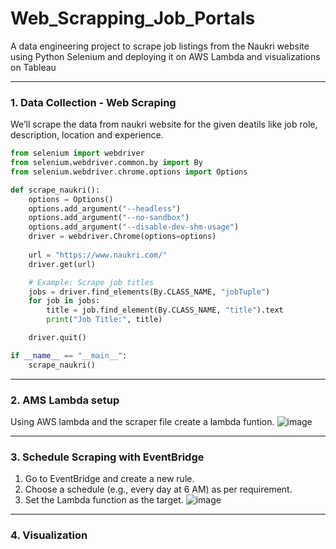# Web_Scrapping_Job_Portals
A data engineering project to scrape job listings from the Naukri website using Python Selenium and deploying it on AWS Lambda and visualizations on Tableau

---

### 1. Data Collection - Web Scraping
We’ll scrape the data from naukri website for the given deatils like job role, description, location and experience.

```python
from selenium import webdriver
from selenium.webdriver.common.by import By
from selenium.webdriver.chrome.options import Options

def scrape_naukri():
    options = Options()
    options.add_argument("--headless")
    options.add_argument("--no-sandbox")
    options.add_argument("--disable-dev-shm-usage")
    driver = webdriver.Chrome(options=options)
    
    url = "https://www.naukri.com/"
    driver.get(url)

    # Example: Scrape job titles
    jobs = driver.find_elements(By.CLASS_NAME, "jobTuple")
    for job in jobs:
        title = job.find_element(By.CLASS_NAME, "title").text
        print("Job Title:", title)

    driver.quit()

if __name__ == "__main__":
    scrape_naukri()
```
---
### 2. AMS Lambda setup
Using AWS lambda and the scraper file create a lambda funtion.
![image](https://github.com/user-attachments/assets/d1dff797-a098-4215-ba89-ab7fdf01f392)

---
### 3. Schedule Scraping with EventBridge
1. Go to EventBridge and create a new rule.
2. Choose a schedule (e.g., every day at 6 AM) as per requirement.
3. Set the Lambda function as the target.
![image](https://github.com/user-attachments/assets/4d66b8c5-18f6-43b5-845e-8199d24b1395)

---
### 4. Visualization
